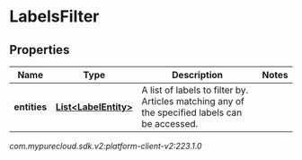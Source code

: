 # LabelsFilter


## Properties

| Name | Type | Description | Notes |
| ------------ | ------------- | ------------- | ------------- |
| **entities** | [**List&lt;LabelEntity&gt;**](LabelEntity) | A list of labels to filter by. Articles matching any of the specified labels can be accessed. |  |




_com.mypurecloud.sdk.v2:platform-client-v2:223.1.0_
